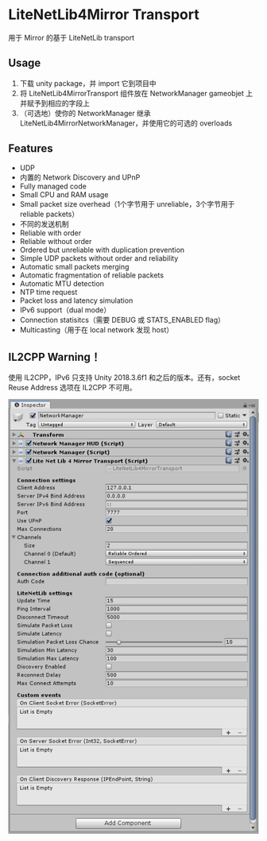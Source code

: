 # LiteNetLib4Mirror Transport

用于 Mirror 的基于 LiteNetLib transport

## Usage

1. 下载 unity package，并 import 它到项目中
2. 将 LiteNetLib4MirrorTransport 组件放在 NetworkManager gameobjet 上并赋予到相应的字段上
3. （可选地）使你的 NetworkManager 继承 LiteNetLib4MirrorNetworkManager，并使用它的可选的 overloads

## Features

- UDP
- 内置的 Network Discovery and UPnP
- Fully managed code
- Small CPU and RAM usage
- Small packet size overhead（1个字节用于 unreliable，3个字节用于 reliable packets）
- 不同的发送机制
- Reliable with order
- Reliable without order
- Ordered but unreliable with duplication prevention
- Simple UDP packets without order and reliability
- Automatic small packets merging
- Automatic fragmentation of reliable packets
- Automatic MTU detection
- NTP time request
- Packet loss and latency simulation
- IPv6 support（dual mode）
- Connection statisitcs（需要 DEBUG 或 STATS_ENABLED flag）
- Multicasting（用于在 local network 发现 host）

## IL2CPP Warning！

使用 IL2CPP，IPv6 只支持 Unity 2018.3.6f1 和之后的版本。还有，socket Reuse Address 选项在 IL2CPP 不可用。

![LiteNetLibTransport](../../Image/LiteNetLibTransport.png)
